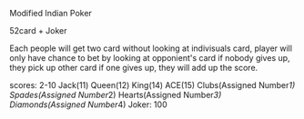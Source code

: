 Modified Indian Poker

52card + Joker

Each people will get two card
without looking at indivisuals card, player will only have chance to bet by looking at opponient's card
if nobody gives up, they pick up other card
if one gives up, they will add up the score.

scores: 2-10 Jack(11) Queen(12) King(14) ACE(15)
Clubs(Assigned Number*1) Spades(Assigned Number*2) Hearts(Assigned Number*3) Diamonds(Assigned Number*4)
Joker: 100
